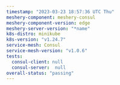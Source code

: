 ```yaml
---
timestamp: "2023-03-23 18:57:36 UTC Thu"
meshery-component: meshery-consul
meshery-component-version: edge
meshery-server-version: "*name"
k8s-distro: minikube
k8s-version: "v1.24.7"
service-mesh: Consul
service-mesh-version: "v1.0.6"
tests:
  consul-client: null
  consul-server:  null
overall-status: "passing"
---
```

